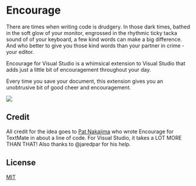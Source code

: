 # Encourage

There are times when writing code is drudgery. In those dark times, bathed in the soft glow of your monitor, engrossed in the rhythmic ticky tacka sound of of your keyboard, a few kind words can make a big difference. And who better to give you those kind words than your partner in crime - your editor.

Encourage for Visual Studio is a whimsical extension to Visual Studio that adds just a little bit of encouragement throughout your day.

Every time you save your document, this extension gives you an unobtrusive bit of good cheer and encouragement.

![](https://cloud.githubusercontent.com/assets/19977/3343412/5e5b933a-f89f-11e3-8c2b-21277dcd19e1.png)

## Credit

All credit for the idea goes to [Pat Nakajima](http://patnakajima.com/) who wrote Encourage for TextMate in about a line of code. For Visual Studio, it takes a LOT MORE THAN THAT!
Also thanks to @jaredpar for his help.

## License

[MIT](./Resources/LICENSE.txt)
